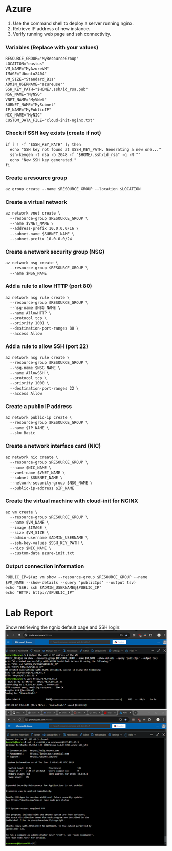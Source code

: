 # Azure												
1.	Use the command shell to deploy a server running nginx.
2.	Retrieve IP address of new instance.
3.	Verify running web page and ssh connectivity.

### Variables (Replace with your values)
```
RESOURCE_GROUP="MyResourceGroup"
LOCATION="eastus"
VM_NAME="MyAzureVM"
IMAGE="Ubuntu2404"
VM_SIZE="Standard_B1s"
ADMIN_USERNAME="azureuser"
SSH_KEY_PATH="$HOME/.ssh/id_rsa.pub"
NSG_NAME="MyNSG"
VNET_NAME="MyVNet"
SUBNET_NAME="MySubnet"
IP_NAME="MyPublicIP"
NIC_NAME="MyNIC"
CUSTOM_DATA_FILE="cloud-init-nginx.txt"
```
### Check if SSH key exists (create if not)
```
if [ ! -f "$SSH_KEY_PATH" ]; then
  echo "SSH key not found at $SSH_KEY_PATH. Generating a new one..."
  ssh-keygen -t rsa -b 2048 -f "$HOME/.ssh/id_rsa" -q -N ""
  echo "New SSH key generated."
fi
```
### Create a resource group
```
az group create --name $RESOURCE_GROUP --location $LOCATION
```
### Create a virtual network
```
az network vnet create \
  --resource-group $RESOURCE_GROUP \
  --name $VNET_NAME \
  --address-prefix 10.0.0.0/16 \
  --subnet-name $SUBNET_NAME \
  --subnet-prefix 10.0.0.0/24
```
### Create a network security group (NSG)
```
az network nsg create \
  --resource-group $RESOURCE_GROUP \
  --name $NSG_NAME
```
### Add a rule to allow HTTP (port 80)
```
az network nsg rule create \
  --resource-group $RESOURCE_GROUP \
  --nsg-name $NSG_NAME \
  --name AllowHTTP \
  --protocol tcp \
  --priority 1001 \
  --destination-port-ranges 80 \
  --access Allow
```
### Add a rule to allow SSH (port 22)
```
az network nsg rule create \
  --resource-group $RESOURCE_GROUP \
  --nsg-name $NSG_NAME \
  --name AllowSSH \
  --protocol tcp \
  --priority 1000 \
  --destination-port-ranges 22 \
  --access Allow
```
### Create a public IP address
```
az network public-ip create \
  --resource-group $RESOURCE_GROUP \
  --name $IP_NAME \
  --sku Basic
```
### Create a network interface card (NIC)
```
az network nic create \
  --resource-group $RESOURCE_GROUP \
  --name $NIC_NAME \
  --vnet-name $VNET_NAME \
  --subnet $SUBNET_NAME \
  --network-security-group $NSG_NAME \
  --public-ip-address $IP_NAME
```
### Create the virtual machine with cloud-init for NGINX
```
az vm create \
  --resource-group $RESOURCE_GROUP \
  --name $VM_NAME \
  --image $IMAGE \
  --size $VM_SIZE \
  --admin-username $ADMIN_USERNAME \
  --ssh-key-values $SSH_KEY_PATH \
  --nics $NIC_NAME \
  --custom-data azure-init.txt
```

### Output connection information
```
PUBLIC_IP=$(az vm show --resource-group $RESOURCE_GROUP --name $VM_NAME --show-details --query 'publicIps' --output tsv)
echo "SSH: ssh $ADMIN_USERNAME@$PUBLIC_IP"
echo "HTTP: http://$PUBLIC_IP"
```
# Lab Report
Show retirieving the ngnix default page and SSH login:
![wget](Lab2-Azure-cli.png)
![ssh](Lab2-Azure-ssh.png)
